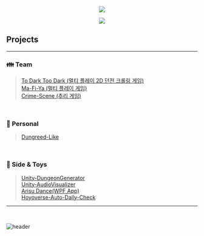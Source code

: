
<div align="center"><img src ="https://github.com/user-attachments/assets/8ef32b74-c218-4208-8ae5-3421a3fb2943"/>


[<img src="https://img.shields.io/badge/Notion-000000?style=for-the-badge&logo=Notion&logoColor=white">](https://festive-phlox-0d1.notion.site/JunHyoung-s-Notebook-d8db2581895f4372bad234d9d7d11ffb)
</div>

## **Projects** 
***
 
### **👪 Team** <br/>
> [To Dark Too Dark  (멀티 플레이 2D 던전 크롤링 게임)](https://github.com/JunHyoung1428/ToDarkTooDark-Public)<br/>
> [Ma-Fi-Ya  (멀티 플레이 게임)](https://github.com/JunHyoung1428/Ma-Fi-Ya-) <br/>
> [Crime-Scene  (추리 게임)](https://github.com/JunHyoung1428/Crime-Scene) <br/>

<br/>

### **🚶 Personal** <br/>
> [Dungreed-Like](https://github.com/JunHyoung1428/Dungreed-Like) <br/>

<br/> 

### **🤖 Side & Toys**<br/>
> [Unity-DungeonGenerator](https://github.com/JunHyoung1428/Unity-DungeonGenerator) </br>
> [Unity-AudioVisualizer](https://github.com/JunHyoung1428/Unity-AudioVisualizer) </br>
> [Arisu Dance(WPF App)](https://github.com/JunHyoung1428/Arisu-Dance) </br> 
> [Hoyoverse-Auto-Daily-Check](https://github.com/JunHyoung1428/Hoyoverse-Auto-Daily-Check) </br>
***
<br/> 




![header](https://capsule-render.vercel.app/api?type=waving&color=F9BD4D&height=125&section=footer)

<!--
**JunHyoung1428/JunHyoung1428** is a ✨ _special_ ✨ repository because its `README.md` (this file) appears on your GitHub profile.
![Kashmir](https://steam-stat.vercel.app/api?profileName=matte1428)
Here are some ideas to get you started:

- 🔭 I’m currently working on ...
- 🌱 I’m currently learning ...
- 👯 I’m looking to collaborate on ...
- 🤔 I’m looking for help with ...
- 💬 Ask me about ...
- 📫 How to reach me: ...
- 😄 Pronouns: ...
- ⚡ Fun fact: ...
>📖 **Learning ...** <br/>
<br/>[![My Skills](https://skillicons.dev/icons?i=cs,unity,github)](https://skillicons.dev)


-->
